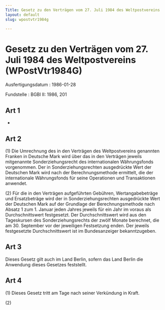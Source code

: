 ```yaml
---
Title: Gesetz zu den Verträgen vom 27. Juli 1984 des Weltpostvereins
layout: default
slug: wpostvtr1984g

---
```


# Gesetz zu den Verträgen vom 27. Juli 1984 des Weltpostvereins (WPostVtr1984G)

Ausfertigungsdatum
:   1986-01-28

Fundstelle
:   BGBl II: 1986, 201



## Art 1

-


## Art 2

(1) Die Umrechnung des in den Verträgen des Weltpostvereins genannten
Franken in Deutsche Mark wird über das in den Verträgen jeweils
mitgenannte Sonderziehungsrecht des internationalen Währungsfonds
vorgenommen. Der in Sonderziehungsrechten ausgedrückte Wert der
Deutschen Mark wird nach der Berechnungsmethode ermittelt, die der
internationale Währungsfonds für seine Operationen und Transaktionen
anwendet.

(2) Für die in den Verträgen aufgeführten Gebühren, Wertangabebeträge
und Ersatzbeträge wird der in Sonderziehungsrechten ausgedrückte Wert
der Deutschen Mark auf der Grundlage der Berechnungsmethode nach
Absatz 1 zum 1. Januar jeden Jahres jeweils für ein Jahr im voraus als
Durchschnittswert festgesetzt. Der Durchschnittswert wird aus den
Tageskursen des Sonderziehungsrechts der zwölf Monate berechnet, die
am 30. September vor der jeweiligen Festsetzung enden. Der jeweils
festgesetzte Durchschnittswert ist im Bundesanzeiger bekanntzugeben.


## Art 3

Dieses Gesetz gilt auch im Land Berlin, sofern das Land Berlin die
Anwendung dieses Gesetzes feststellt.


## Art 4

(1) Dieses Gesetz tritt am Tage nach seiner Verkündung in Kraft.

(2)

